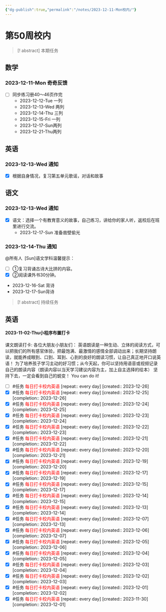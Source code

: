 ```yaml
---
{"dg-publish":true,"permalink":"/notes/2023-12-11-Mon校内/"}
---
```



# 第50周校内
> [! abstract] 本期任务
## 数学
### 2023-12-11-Mon 奇奇反馈
- [ ] 同步练习册40～46页作完
	- 2023-12-12-Tue 一列
	- 2023-12-13-Wed 两列
	- 2023-12-14-Thu 三列
	- 2023-12-15-Fri 一列
	- 2023-12-17-Sun两列
	- 2023-12-21-Thu两列
## 英语
### 2023-12-13-Wed 通知
- [x] 根据自身情况，复习第五单元歌谣，对话和故事
## 语文
### 2023-12-13-Wed 通知
- [x] 语文：选择一个有教育意义的故事，自己练习，讲给你的家人听，返校后在班里进行交流。
	- 2023-12-17-Sun 准备凿壁偷光
### 2023-12-14-Thu 通知
@所有人 
[Sun]语文学科温馨提示：
- [ ] ①复习背诵古诗大比拼的内容。
- [x] ②阅读课外书30分钟。
- 2023-12-16-Sat 背诗
- 2023-12-17-Sun背诗

> [! abstract] 持续任务

## 英语

<div class="transclusion internal-embed is-loaded"><div class="markdown-embed">



#### 2023-11-02-Thu小程序布置打卡


课文朗读打卡:
各位大朋友小朋友们：
      英语朗读是一种生动、立体的阅读方式，可以把我们的所有感官体验，把最饱满、最激情的感情全部调动出来；长期坚持朗读，就能养成眼到、口到、耳到、心到的良好的朗读习惯，让自己真正地开口说英语！
为了培养孩子学习主动的好习惯；从今天起，你可以坚持用语音或视频记录自己的朗读内容（朗读内容以当天学习建议内容为主，加上自主选择的绘本）
坚持下去，一定会看到自己的蜕变！
You can do it! 
- [ ] #任务 <font color=red>每日打卡校内英语</font>  [repeat:: every day]  [created:: 2023-12-26]
- [x] #任务 <font color=red>每日打卡校内英语</font>  [repeat:: every day]  [created:: 2023-12-25]  [completion:: 2023-12-26]
- [x] #任务 <font color=red>每日打卡校内英语</font>  [repeat:: every day]  [created:: 2023-12-24]  [completion:: 2023-12-25]
- [x] #任务 <font color=red>每日打卡校内英语</font>  [repeat:: every day]  [created:: 2023-12-23]  [completion:: 2023-12-24]
- [x] #任务 <font color=red>每日打卡校内英语</font>  [repeat:: every day]  [created:: 2023-12-22]  [completion:: 2023-12-23]
- [x] #任务 <font color=red>每日打卡校内英语</font>  [repeat:: every day]  [created:: 2023-12-21]  [completion:: 2023-12-22]
- [x] #任务 <font color=red>每日打卡校内英语</font>  [repeat:: every day]  [created:: 2023-12-20]  [completion:: 2023-12-21]
- [x] #任务 <font color=red>每日打卡校内英语</font>  [repeat:: every day]  [created:: 2023-12-19]  [completion:: 2023-12-20]
- [x] #任务 <font color=red>每日打卡校内英语</font>  [repeat:: every day]  [created:: 2023-12-17]  [completion:: 2023-12-19]
- [x] #任务 <font color=red>每日打卡校内英语</font>  [repeat:: every day]  [created:: 2023-12-15]  [completion:: 2023-12-17]
- [x] #任务 <font color=red>每日打卡校内英语</font>  [repeat:: every day]  [created:: 2023-12-14]  [completion:: 2023-12-15]
- [x] #任务 <font color=red>每日打卡校内英语</font>  [repeat:: every day]  [created:: 2023-12-13]  [completion:: 2023-12-14]
- [x] #任务 <font color=red>每日打卡校内英语</font>  [repeat:: every day]  [created:: 2023-12-07]  [completion:: 2023-12-13]
- [x] #任务 <font color=red>每日打卡校内英语</font>  [repeat:: every day]  [created:: 2023-12-06]  [completion:: 2023-12-07]
- [x] #任务 <font color=red>每日打卡校内英语</font>  [repeat:: every day]  [created:: 2023-12-05]  [completion:: 2023-12-06]
- [x] #任务 <font color=red>每日打卡校内英语</font>  [repeat:: every day]  [created:: 2023-12-04]  [completion:: 2023-12-05]
- [x] #任务 <font color=red>每日打卡校内英语</font>  [repeat:: every day]  [created:: 2023-12-03]  [completion:: 2023-12-04]
- [x] #任务 <font color=red>每日打卡校内英语</font>  [repeat:: every day]  [created:: 2023-12-02]  [completion:: 2023-12-03]
- [x] #任务 <font color=red>每日打卡校内英语</font>  [repeat:: every day]  [created:: 2023-12-01]  [completion:: 2023-12-02]
- [x] #任务 <font color=red>每日打卡校内英语</font>  [repeat:: every day]  [created:: 2023-11-30]  [completion:: 2023-12-01]

</div></div>
